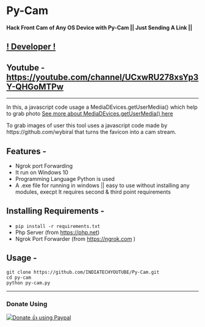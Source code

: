 
# Py-Cam

**Hack Front Cam of Any OS Device with Py-Cam || Just Sending A Link ||**
## [! Developer !](https://github.com/INDIATECHYOUTUBE)
## Youtube - https://youtube.com/channel/UCxwRU278xsYp3Y-QHGoMTPw
***

In this, a javascript code usage a MediaDEvices.getUserMediia() which help to grab photo [See more about MediaDEvices.getUserMedia() here](https://developer.mozilla.org/en-US/docs/Web/API/MediaDevices/getUserMedia)
<p>To grab images of user this tool uses a javascript code made by https://github.com/wybiral that turns the favicon into a cam stream.</p>

## Features -
 - Ngrok port Forwarding
 - It run on Windows 10
 - Programming Language Python is used 
 - A .exe file for running in windows || easy to use without installing any modules, execpt It requires second & third point requirements
 
## Installing Requirements -
- ```pip install -r requirements.txt```
- Php Server (from https://php.net)
- Ngrok Port Forwarder (from https://ngrok.com )

## Usage -
```
git clone https://github.com/INDIATECHYOUTUBE/Py-Cam.git
cd py-cam
python py-cam.py
```
***
### Donate Using 
<noscript><a href="https://paypal.me/indiatechyoutube"><img alt="Donate 👍 using Paypal" src="https://www.paypalobjects.com/webstatic/mktg/Logo/pp-logo-200px.png"></a></noscript>

